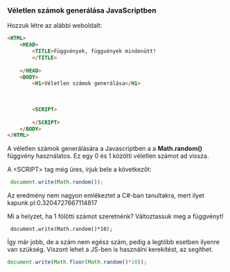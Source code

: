 
### Véletlen számok generálása JavaScriptben

Hozzuk létre az alábbi weboldalt:
```HTML
<HTML>
    <HEAD>
        <TITLE>Függvények, függvények mindenütt!
        </TITLE>
        
    </HEAD>
    <BODY>
        <H1>Véletlen számok generálása</H1>
        
        
        
        <SCRIPT>               
            
        </SCRIPT>
    </BODY>
</HTML>
```
A véletlen számok generálására a Javascriptben a a **Math.random()** függvény használatos. Ez egy 0 és 1 közötti véletlen számot ad vissza.

A \<SCRIPT> tag még üres, írjuk bele a következőt:

```js
 document.write(Math.random());   
```
Az eredmény nem nagyon emlékeztet a C#-ban tanultakra, mert ilyet kapunk pl:0.3204727667114817

Mi a helyzet, ha 1 fölötti számot szeretnénk? Változtassuk meg a függvényt!

```jsd
 document.write(Math.random()*10);  
```
Így már jobb, de a szám nem egész szám, pedig a legtöbb esetben ilyenre van szükség. Viszont lehet a JS-ben is használni kerekítést, az segíthet.

```js
document.write(Math.floor(Math.random()*10)); 
```
